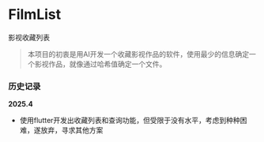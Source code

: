 # FilmList
影视收藏列表
> 本项目的初衷是用AI开发一个收藏影视作品的软件，使用最少的信息确定一个影视作品，就像通过哈希值确定一个文件。























### 历史记录


**2025.4**
- 使用flutter开发出收藏列表和查询功能，但受限于没有水平，考虑到种种困难，遂放弃，寻求其他方案
